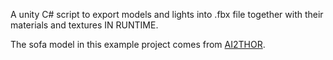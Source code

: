 A unity C# script to export models and lights into .fbx file together with their materials and textures IN RUNTIME.  

The sofa model in this example project comes from [AI2THOR](https://github.com/allenai/ai2thor/tree/main/unity).